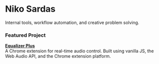 # Niko Sardas

Internal tools, workflow automation, and creative problem solving.

### Featured Project

**[Equalizer Plus](https://github.com/nikosardas/equalizer-plus)**  
A Chrome extension for real-time audio control. Built using vanilla JS, the Web Audio API, and the Chrome extension platform.
